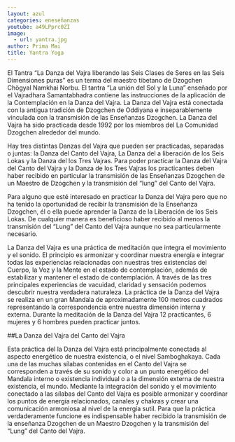 ```yaml
---
layout: azul
categories: eneseñanzas
youtube: a49LPprc0ZI
image:
  - url: yantra.jpg
author: Prima Mai
title: Yantra Yoga
---
```

El Tantra “La Danza del Vajra liberando las Seis Clases de Seres en las Seis Dimensiones puras” es un terma del maestro tibetano de Dzogchen Chögyal Namkhai Norbu. El tantra “La unión del Sol y la Luna” enseñado por el Vajradhara Samantabhadra contiene las instrucciones de la aplicación de la Contemplación en la Danza del Vajra. La Danza del Vajra está conectada con la antigua tradición de Dzogchen de Oddiyana e inseparablemente vinculada con la transmisión de las Enseñanzas Dzogchen. La Danza del Vajra ha sido practicada desde 1992 por los miembros del La Comunidad Dzogchen alrededor del mundo.

Hay tres distintas Danzas del Vajra que pueden ser practicadas, separadas o juntas: la Danza del Canto del Vajra, La Danza del a liberación de los Seis Lokas y la Danza del los Tres Vajras. Para poder practicar la Danza del Vajra del Canto del Vajra y la Danza de los Tres Vajras los practicantes deben haber recibido en particular la transmisión de las Enseñanzas Dzogchen de un Maestro de Dzogchen y la transmisión del “lung” del Canto del Vajra.

Para alguno que esté interesado en practicar la Danza del Vajra pero que no ha tenido la oportunidad de recibir la transmisión de la Enseñanza Dzogchen, él o ella puede aprender la Danza de la Liberación de los Seis Lokas. De cualquier manera es beneficioso haber recibido al menos la transmisión del “Lung” del Canto del Vajra aunque no sea particularmente necesario.

La Danza del Vajra es una práctica de meditación que integra el movimiento y el sonido. El principio es armonizar y coordinar nuestra energía e integrar todas las experiencias relacionadas con nuestras tres existencias del Cuerpo, la Voz y la Mente en el estado de contemplación, además de estabilizar y mantener el estado de contemplación. A través de las tres principales experiencias de vacuidad, claridad y sensación podemos descubrir nuestra verdadera naturaleza. La práctica de la Danza del Vajra se realiza en un gran Mandala de aproximadamente 100 metros cuadrados representando la correspondencia entre nuestra dimensión interna y externa. Durante la meditación de la Danza del Vajra 12 practicantes, 6 mujeres y 6 hombres pueden practicar juntos.

##La Danza del Vajra del Canto del Vajra

Esta práctica del la Danza del Vajra está principalmente conectada al aspecto energético de nuestra existencia, o el nivel Samboghakaya. Cada una de las muchas sílabas contenidas en el Canto del Vajra se corresponden a través de su sonido y color a un punto energético del Mandala interno o existencia individual o a la dimensión externa de nuestra existencia, el mundo.
Mediante la integración del sonido y el movimiento conectado a las sílabas del Canto del Vajra es posible armonizar y coordinar los puntos de energía relacionados, canales y chakras y crear una comunicación armoniosa al nivel de la energía sutil. Para que la práctica verdaderamente funcione es indispensable haber recibido la transmisión de la enseñanza Dzogchen de un Maestro Dzogchen y la transmisión del “Lung” del Canto del Vajra.
 
